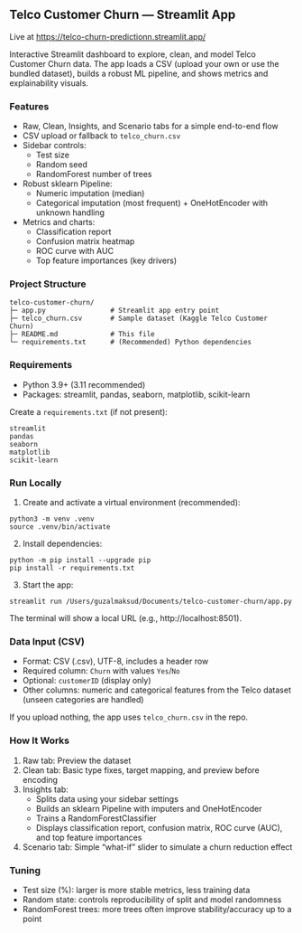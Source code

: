 ## Telco Customer Churn — Streamlit App

Live at https://telco-churn-predictionn.streamlit.app/

Interactive Streamlit dashboard to explore, clean, and model Telco Customer Churn data. The app loads a CSV (upload your own or use the bundled dataset), builds a robust ML pipeline, and shows metrics and explainability visuals.

### Features
- Raw, Clean, Insights, and Scenario tabs for a simple end-to-end flow
- CSV upload or fallback to `telco_churn.csv`
- Sidebar controls:
  - Test size
  - Random seed
  - RandomForest number of trees
- Robust sklearn Pipeline:
  - Numeric imputation (median)
  - Categorical imputation (most frequent) + OneHotEncoder with unknown handling
- Metrics and charts:
  - Classification report
  - Confusion matrix heatmap
  - ROC curve with AUC
  - Top feature importances (key drivers)

### Project Structure
```
telco-customer-churn/
├─ app.py                # Streamlit app entry point
├─ telco_churn.csv       # Sample dataset (Kaggle Telco Customer Churn)
├─ README.md             # This file
└─ requirements.txt      # (Recommended) Python dependencies
```

### Requirements
- Python 3.9+ (3.11 recommended)
- Packages: streamlit, pandas, seaborn, matplotlib, scikit-learn

Create a `requirements.txt` (if not present):
```
streamlit
pandas
seaborn
matplotlib
scikit-learn
```

### Run Locally
1) Create and activate a virtual environment (recommended):
```
python3 -m venv .venv
source .venv/bin/activate
```
2) Install dependencies:
```
python -m pip install --upgrade pip
pip install -r requirements.txt
```
3) Start the app:
```
streamlit run /Users/guzalmaksud/Documents/telco-customer-churn/app.py
```
The terminal will show a local URL (e.g., http://localhost:8501).

### Data Input (CSV)
- Format: CSV (.csv), UTF-8, includes a header row
- Required column: `Churn` with values `Yes`/`No`
- Optional: `customerID` (display only)
- Other columns: numeric and categorical features from the Telco dataset (unseen categories are handled)

If you upload nothing, the app uses `telco_churn.csv` in the repo.

### How It Works
1) Raw tab: Preview the dataset
2) Clean tab: Basic type fixes, target mapping, and preview before encoding
3) Insights tab:
   - Splits data using your sidebar settings
   - Builds an sklearn Pipeline with imputers and OneHotEncoder
   - Trains a RandomForestClassifier
   - Displays classification report, confusion matrix, ROC curve (AUC), and top feature importances
4) Scenario tab: Simple “what-if” slider to simulate a churn reduction effect

### Tuning
- Test size (%): larger is more stable metrics, less training data
- Random state: controls reproducibility of split and model randomness
- RandomForest trees: more trees often improve stability/accuracy up to a point
